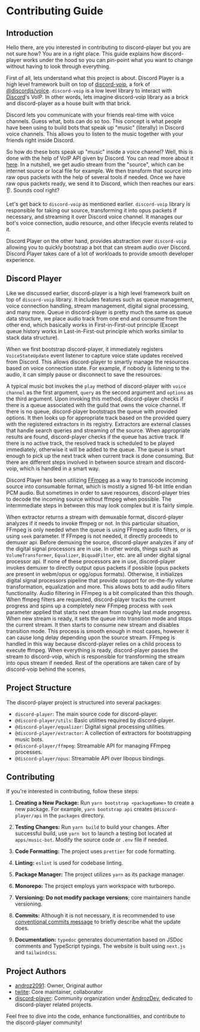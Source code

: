# Contributing Guide

## Introduction

Hello there, are you interested in contributing to discord-player but you are not sure how? You are in a right place. This guide explains how discord-player works under the hood so you can pin-point what you want to change without having to look through everything.

First of all, lets understand what this project is about. Discord Player is a high level framework built on top of [discord-voip](https://github.com/discord-player/discord-voip), a fork of [@discordjs/voice](https://github.com/discordjs/discord.js). `discord-voip` is a low level library to interact with [Discord](https://discord.com)'s VoIP. In other words, lets imagine discord-voip library as a brick and discord-player as a house built with that brick.

Discord lets you communicate with your friends real-time with voice channels. Guess what, bots can do so too. This concept is what people have been using to build bots that speak up "music" (literally) in Discord voice channels. This allows you to listen to the music together with your friends right inside Discord.

So how do these bots speak up "music" inside a voice channel? Well, this is done with the help of VoIP API given by Discord. You can read more about it [here](https://discord.com/developers/docs/topics/voice-connections). In a nutshell, we get audio stream from the "source", which can be internet source or local file for example. We then transform that source into raw opus packets with the help of several tools if needed. Once we have raw opus packets ready, we send it to Discord, which then reaches our ears :ear:. Sounds cool right?

Let's get back to `discord-voip` as mentioned earlier. `discord-voip` library is responsible for taking our source, transforming it into opus packets if necessary, and streaming it over Discord voice channel. It manages our bot's voice connection, audio resource, and other lifecycle events related to it.

Discord Player on the other hand, provides abstraction over `discord-voip` allowing you to quickly bootstrap a bot that can stream audio over Discord. Discord Player takes care of a lot of workloads to provide smooth developer experience.

## Discord Player

Like we discussed earlier, discord-player is a high level framework built on top of `discord-voip` library. It includes features such as queue management, voice connection handling, stream management, digital signal processing, and many more. Queue in discord-player is pretty much the same as queue data structure, we place audio track from one end and consume from the other end, which basically works in First-in-First-out principle (Except queue history works in Last-in-First-out principle which works similar to stack data structure).

When we first bootstrap discord-player, it immediately registers `VoiceStateUpdate` event listener to capture voice state updates received from Discord. This allows discord-player to smartly manage the resources based on voice connection state. For example, if nobody is listening to the audio, it can simply pause or disconnect to save the resources.

A typical music bot invokes the `play` method of discord-player with `voice channel` as the first argument, `query` as the second argument and `options` as the third argument. Upon invoking this method, discord-player checks if there is a queue associated with the guild that owns the voice channel. If there is no queue, discord-player bootstraps the queue with provided options. It then looks up for appropriate track based on the provided query with the registered extractors in its registry. Extractors are external classes that handle search queries and streaming of the source. When appropriate results are found, discord-player checks if the queue has active track. If there is no active track, the resolved track is scheduled to be played immediately, otherwise it will be added to the queue. The queue is smart enough to pick up the next track when current track is done consuming. But there are different steps involved in between source stream and discord-voip, which is handled in a smart way.

Discord Player has been utilizing [FFmpeg](https://ffmpeg.org) as a way to transcode incoming source into consumable format, which is mostly a signed 16-bit little endian PCM audio. But sometimes in order to save resources, discord-player tries to decode the incoming source without ffmpeg when possible. The intermmediate steps in between this may look complex but it is fairly simple.

When extractor returns a stream with demuxable format, discord-player analyzes if it needs to invoke ffmpeg or not. In this particular situation, FFmpeg is only needed when the queue is using FFmpeg audio filters, or is using `seek` parameter. If FFmpeg is not needed, it directly proceeds to demuxer api. Before demuxing the source, discord-player analyzes if any of the digital signal processors are in use. In other words, things such as `VolumeTransformer`, `Equalizer`, `BiquadFilter`, etc. are all under digital signal processor api. If none of these processors are in use, discord-player invokes demuxer to directly output opus packets if possible (opus packets are present in webm/opus or ogg/opus formats). Otherwise, it initializes digital signal processors pipeline that provide support for on-the-fly volume transformation, equalization and more. This allows bots to add audio filters functionality. Audio filtering in FFmpeg is a bit complicated than this though. When ffmpeg filters are requested, discord-player tracks the current progress and spins up a completely new FFmpeg process with `seek` parameter applied that starts next stream from roughly last made progress. When new stream is ready, it sets the queue into transition mode and stops the current stream. It then starts to consume new stream and disables transition mode. This process is smooth enough in most cases, however it can cause long delay depending upon the source stream. FFmpeg is handled in this way because discord-player relies on a child process to execute ffmpeg. When everything is ready, discord-player passes the stream to discord-voip, which is responsible for transforming the stream into opus stream if needed. Rest of the operations are taken care of by discord-voip behind the scenes.

## Project Structure

The discord-player project is structured into several packages:

- `discord-player`: The main source code for discord-player.
- `@discord-player/utils`: Basic utilities required by discord-player.
- `@discord-player/equalizer`: Digital signal processing utilities.
- `@discord-player/extractor`: A collection of extractors for bootstrapping music bots.
- `@discord-player/ffmpeg`: Streamable API for managing FFmpeg processes.
- `@discord-player/opus`: Streamable API over libopus bindings.

## Contributing

If you're interested in contributing, follow these steps:

1. **Creating a New Package:**
   Run `yarn bootstrap <packageName>` to create a new package. For example, `yarn bootstrap api` creates `@discord-player/api` in the `packages` directory.

2. **Testing Changes:**
   Run `yarn build` to build your changes. After successful build, use `yarn bot` to launch a testing bot located at `apps/music-bot`. Modify the source code or `.env` file if needed.

3. **Code Formatting:**
   The project uses `prettier` for code formatting.

4. **Linting:**
   `eslint` is used for codebase linting.

5. **Package Manager:**
   The project utilizes `yarn` as its package manager.

6. **Monorepo:**
   The project employs yarn workspace with turborepo.

7. **Versioning:**
   **Do not modify package versions**; core maintainers handle versioning.

8. **Commits:**
   Although it is not necessary, it is recommended to use [conventional commits message](https://www.conventionalcommits.org/en/v1.0.0/) to briefly describe what the update does.

9. **Documentation:**
   `typedoc` generates documentation based on JSDoc comments and TypeScript typings. The website is built using `next.js` and `tailwindcss`.

## Project Authors

- [androz2091](https://github.com/androz2091): Owner, Original author
- [twlite](https://github.com/twlite): Core maintainer, collaborator
- [discord-player](https://github.com/discord-player): Community organization under [AndrozDev](https://github.com/AndrozDev), dedicated to discord-player related projects.

Feel free to dive into the code, enhance functionalities, and contribute to the discord-player community!
